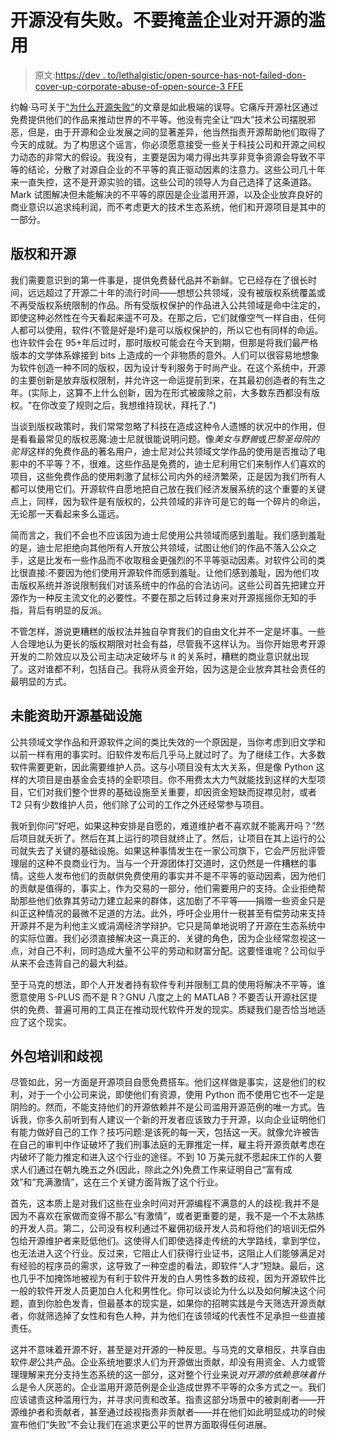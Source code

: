 # 开源没有失败。不要掩盖企业对开源的滥用

> 原文:[https://dev . to/lethalgistic/open-source-has-not-failed-don-cover-up-corporate-abuse-of-open-source-3 FFE](https://dev.to/lethargilistic/open-source-has-not-failed-dont-cover-up-corporate-abuse-of-open-source-3ffe)

约翰·马可关于[“为什么开源失败”](https://medium.com/@johnmark/why-open-source-failed-6cae5d6a9f6)的文章是如此极端的误导。它痛斥开源社区通过免费提供他们的作品来推动世界的不平等。他没有完全让“四大”技术公司摆脱邪恶，但是，由于开源和企业发展之间的显著差异，他当然指责开源帮助他们取得了今天的成就。为了构思这个谣言，你必须愿意接受一些关于科技公司和开源之间权力动态的非常大的假设。我没有，主要是因为竭力得出共享非竞争资源会导致不平等的结论，分散了对源自企业的不平等的真正驱动因素的注意力。这些公司几十年来一直失控，这不是开源实验的错。这些公司的领导人为自己选择了这条道路。Mark 试图解决但未能解决的不平等的原因是企业滥用开源，以及企业放弃良好的商业意识以追求纯利润，而不考虑更大的技术生态系统，他们和开源项目是其中的一部分。

## 版权和开源

我们需要意识到的第一件事是，提供免费替代品并不新鲜。它已经存在了很长时间，远远超过了开源二十年的流行时间——想想公共领域，没有被版权系统覆盖或不再受版权系统限制的作品。所有受版权保护的作品进入公共领域是命中注定的，即使这种必然性在今天看起来遥不可及。在那之后，它们就像空气一样自由，任何人都可以使用，软件(不管是好是坏)是可以版权保护的，所以它也有同样的命运。也许软件会在 95+年后过时，那时版权可能会在今天到期，但那是将我们最严格版本的文学体系嫁接到 bits 上造成的一个非物质的意外。人们可以很容易地想象为软件创造一种不同的版权，因为设计专利服务于时尚产业。在这个系统中，开源的主要创新是放弃版权限制，并允许这一命运提前到来，在其最初创造者的有生之年。(实际上，这算不上什么创新，因为在形式被废除之前，大多数东西都没有版权。"在你改变了规则之后，我想维持现状，拜托了.")

当谈到版权政策时，我们常常忽略了科技在造成这种令人遗憾的状况中的作用，但是看看最常见的版权恶魔:迪士尼就很能说明问题。像*美女与野兽*或*巴黎圣母院的驼背*这样的免费作品的著名用户，迪士尼对公共领域文学作品的使用是否推动了电影中的不平等？不，很难。这些作品是免费的，迪士尼利用它们来制作人们喜欢的项目，这些免费作品的使用刺激了鼠标公司内外的经济繁荣，正是因为我们所有人都可以使用它们。开源软件自愿地把自己放在我们经济发展系统的这个重要的关键点上，同样，因为软件是有版权的，公共领域的非许可是它的每一个碎片的命运，无论那一天看起来多么遥远。

简而言之，我们不会也不应该因为迪士尼使用公共领域而感到羞耻。我们感到羞耻的是，迪士尼拒绝向其他所有人开放公共领域，试图让他们的作品不落入公众之手，这是比发布一些作品而不收取租金更强烈的不平等驱动因素。对软件公司的类比很直接:不要因为他们使用开源软件而感到羞耻。让他们感到羞耻，因为他们攻击版权系统并游说限制我们对该系统中的作品的合法访问。这些公司首先把建立开源作为一种反主流文化的必要性。不要在那之后转过身来对开源摇摇你无知的手指，背后有明显的反派。

不管怎样，游说更糟糕的版权法并独自孕育我们的自由文化并不一定是坏事。一些人合理地认为更长的版权期限对社会有益，尽管我不这样认为。当你开始思考开源开发的二阶效应以及公司主动决定破坏与 it 的关系时，糟糕的商业意识就出现了。这对谁都不利，包括自己。我将从资金开始，因为这是企业放弃其社会责任的最明显的方式。

## 未能资助开源基础设施

公共领域文学作品和开源软件之间的类比失效的一个原因是，当你考虑到旧文学和以前一样有用的事实时。旧软件发布后几乎马上就过时了。为了继续工作，大多数软件需要更新，因此需要维护人员。这与小项目没有太大关系，但是像 Python 这样的大项目是由基金会支持的全职项目。你不用费太大力气就能找到这样的大型项目，它们对我们整个世界的基础设施至关重要，却因资金短缺而捉襟见肘，或者 T2 只有少数维护人员，他们除了公司的工作之外还经常参与项目。

我听到你问“好吧，如果这种安排是自愿的，难道维护者不喜欢就不能离开吗？”然后项目就夭折了。然后在其上运行的项目就终止了。然后，让项目在其上运行的公司就失去了关键的基础设施。如果这种事情发生在一家公司旗下，它会严厉批评管理层的这种不良商业行为。当与一个开源团体打交道时，这仍然是一件糟糕的事情。这些人发布他们的贡献供免费使用的事实并不是不平等的驱动因素，因为他们的贡献是值得的，事实上，作为交易的一部分，他们需要用户的支持。企业拒绝帮助那些他们依靠其劳动力建立起来的群体，这加剧了不平等——捐赠一些资金只是纠正这种情况的最微不足道的方法。此外，呼吁企业用什一税甚至有偿劳动来支持开源并不是为利他主义或涓滴经济学辩护。它只是简单地说明了开源在生态系统中的实际位置。我们必须直接解决这一真正的、关键的角色，因为企业经常忽视这一点，对自己不利，同时造成大量不公平的劳动和财富分配。这要怪谁呢？公司似乎从来不会违背自己的最大利益。

至于马克的想法，即个人开发者持有软件专利并限制工具的使用将解决不平等，谁愿意使用 S-PLUS 而不是 R？GNU 八度之上的 MATLAB？不要否认开源社区提供的免费、普遍可用的工具正在推动现代软件开发的现实。质疑我们是否恰当地适应了这个现实。

## 外包培训和歧视

尽管如此，另一方面是开源项目自愿免费搭车。他们这样做是事实，这是他们的权利，对于一个小公司来说，即使他们有资源，使用 Python 而不使用它也不一定是阴险的。然而，不能支持他们的开源依赖并不是公司滥用开源范例的唯一方式。告诉我，你多久前听到有人建议一个新的开发者应该致力于开源，以向企业证明他们有能力做好自己的工作？技巧问题:是该死的每一天，包括这一天。就像允许被告在自己的审判中作证破坏了我们刑事法庭的无罪推定一样，雇主将开源贡献考虑在内破坏了能力推定和进入这个行业的途径。不到 10 万美元就不愿起床工作的人要求人们通过在朝九晚五之外(因此，除此之外)免费工作来证明自己“富有成效”和“充满激情”，这在三个关键方面背叛了这个行业。

首先，这本质上是对我们这些在业余时间对开源编程不满意的人的歧视:我并不是因为不喜欢在家做而变得不那么“有激情”，或者更重要的是，我不是一个不太熟练的开发人员。第二，公司没有权利通过不雇佣初级开发人员和将他们的培训无偿外包给开源维护者来贬低他们。这使得人们即使选择走传统的大学路线，拿到学位，也无法进入这个行业。反过来，它阻止人们获得行业证书，这阻止人们能够满足对有经验的程序员的需求，这导致了一种空虚的看法，即软件“人才”短缺。最后，这也几乎不加掩饰地被视为有利于软件开发的白人男性多数的歧视，因为开源软件比一般的软件开发人员更加白人化和男性化。你可以谈论为什么以及如何解决这个问题，直到你脸色发青，但最基本的现实是，如果你的招聘实践是今天筛选开源贡献者，你就筛选掉了女性和有色人种，并为他们在该领域的代表性不足承担一些直接责任。

这并不意味着开源不好，甚至是对开源的一种反思。与马克的文章相反，共享自由软件*是*公共产品。企业系统地要求人们为开源做出贡献，却没有用资金、人力或管理理解来充分支持生态系统的这一部分，这对整个行业来说*对开源的依赖意味着什么*是令人厌恶的。企业滥用开源范例是企业造成世界不平等的众多方式之一。我们应该谴责这种滥用行为，并寻求问责和改革。指责这部分场景中的被剥削者——开源维护者和贡献者，甚至通过歧视指责非贡献者——并在他们如此明显成功的时候宣布他们“失败”不会让我们在追求更公平的世界方面取得任何进展。